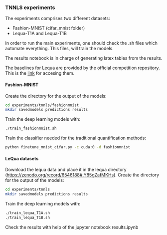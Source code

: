 ### TNNLS experiments

The experiments comprises two different datasets:
- Fashion-MNIST (cifar_mnist folder)
- Lequa-T1A and Lequa-T1B

In order to run the main experiments, one should check the .sh files which automate everything. This files, will train the models.

The results notebook is in charge of generating latex tables from the results.

The baselines for Lequa are provided by the official competition repository. This is the [link](https://github.com/HLT-ISTI/QuaPy/tree/lequa2022/LeQua2022) for accesing them.

#### Fashion-MNIST
Create the directory for the output of the models:
```bash
cd experiments/tnnls/fashionmnist
mkdir savedmodels predictions results
```

Train the deep learning models with:
```bash
./train_fashionmnist.sh
```

Train the classifier needed for the traditional quantification methods:
```bash
python finetune_mnist_cifar.py -c cuda:0 -d fashionmnist
```

#### LeQua datasets
Download the lequa data and place it in the lequa directory (https://zenodo.org/record/6546188#.Y85gZafMKHs).
Create the directory for the output of the models:
```bash
cd experiments/tnnls
mkdir savedmodels predictions results
```


Train the deep learning models with:
```bash
./train_lequa_T1A.sh
./train_lequa_T1B.sh
```

Check the results with help of the jupyter notebook results.ipynb
